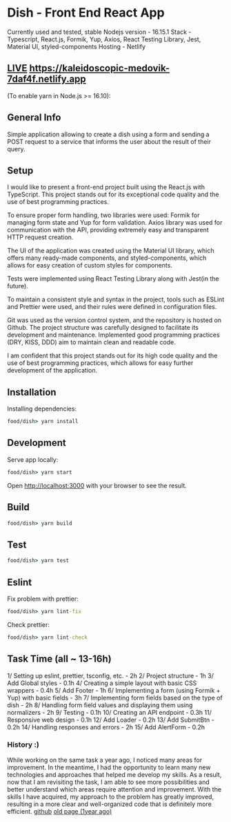 # Dish - Front End React App

Currently used and tested, stable Nodejs version - 16.15.1
Stack - Typescript, React.js, Formik, Yup, Axios, React Testing Library, Jest, Material UI, styled-components
Hosting - Netlify
## [LIVE](https://kaleidoscopic-medovik-7daf4f.netlify.app) https://kaleidoscopic-medovik-7daf4f.netlify.app

(To enable yarn in Node.js >= 16.10):
## General Info 

Simple application allowing to create a dish using a form and sending a POST request to a service that informs the user about the result of their query.

## Setup
I would like to present a front-end project built using the React.js with TypeScript. This project stands out for its exceptional code quality and the use of best programming practices.

To ensure proper form handling, two libraries were used: Formik for managing form state and Yup for form validation. Axios library was used for communication with the API, providing extremely easy and transparent HTTP request creation.

The UI of the application was created using the Material UI library, which offers many ready-made components, and styled-components, which allows for easy creation of custom styles for components.

Tests were implemented using React Testing Library along with Jest(in the future).

To maintain a consistent style and syntax in the project, tools such as ESLint and Prettier were used, and their rules were defined in configuration files.

Git was used as the version control system, and the repository is hosted on Github. The project structure was carefully designed to facilitate its development and maintenance. Implemented good programming practices (DRY, KISS, DDD) aim to maintain clean and readable code.

I am confident that this project stands out for its high code quality and the use of best programming practices, which allows for easy further development of the application.
## Installation
Installing dependencies:

```cmd
food/dish> yarn install
```

## Development
Serve app locally:

```cmd
food/dish> yarn start
```

Open [http://localhost:3000](http://localhost:3000) with your browser to see the result.

## Build

```cmd
food/dish> yarn build
```
## Test

```cmd
food/dish> yarn test
```

## Eslint
Fix problem with prettier:
```cmd
food/dish> yarn lint-fix
```
Check prettier:
```cmd
food/dish> yarn lint-check
```

## Task Time (all ~ 13-16h)
1/ Setting up eslint, prettier, tsconfig, etc. - 2h
2/ Project structure - 1h
3/ Add Global styles - 0.1h
4/ Creating a simple layout with basic CSS wrappers - 0.4h
5/ Add Footer - 1h
6/ Implementing a form (using Formik + Yup) with basic fields - 3h
7/ Implementing form fields based on the type of dish - 2h
8/ Handling form field values and displaying them using normalizers - 2h
9/ Testing - 0.1h
10/ Creating an API endpoint - 0.3h
11/ Responsive web design - 0.1h
12/ Add Loader - 0.2h
13/ Add SubmitBtn - 0.2h
14/ Handling responses and errors - 2h
15/ Add AlertForm - 0.2h

### History :) 
While working on the same task a year ago, I noticed many areas for improvement. In the meantime, I had the opportunity to learn many new technologies and approaches that helped me develop my skills. As a result, now that I am revisiting the task, I am able to see more possibilities and better understand which areas require attention and improvement. With the skills I have acquired, my approach to the problem has greatly improved, resulting in a more clear and well-organized code that is definitely more efficient.
[github](https://github.com/KordianKorsakowski/dish)
[old page (1year ago)](https://cool-ganache-3a1616.netlify.app/)
   